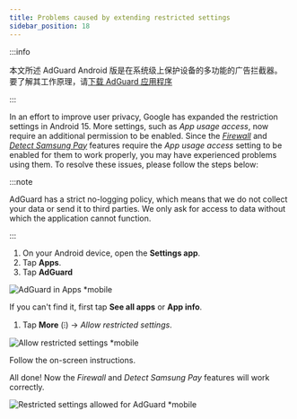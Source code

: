 ```yaml
---
title: Problems caused by extending restricted settings
sidebar_position: 18
---
```


:::info

本文所述 AdGuard Android 版是在系统级上保护设备的多功能的广告拦截器。 要了解其工作原理，请[下载 AdGuard 应用程序](https://agrd.io/download-kb-adblock)

:::

In an effort to improve user privacy, Google has expanded the restriction settings in Android 15. More settings, such as _App usage access_, now require an additional permission to be enabled. Since the _[Firewall](/adguard-for-android/features/protection/firewall)_ and _[Detect Samsung Pay](/adguard-for-android/solving-problems/samsungpay-with-adguard-in-south-korea)_ features require the _App usage access_ setting to be enabled for them to work properly, you may have experienced problems using them. To resolve these issues, please follow the steps below:

:::note

AdGuard has a strict no-logging policy, which means that we do not collect your data or send it to third parties. We only ask for access to data without which the application cannot function.

:::

1. On your Android device, open the **Settings app**.
2. Tap **Apps**.
3. Tap **AdGuard**

![AdGuard in Apps \*mobile](https://cdn.adtidy.org/content/kb/ad_blocker/android/solving_problems/problems-caused-by-extending-restricted-settings/restricted1.png)

If you can't find it, first tap **See all apps** or **App info**.

1. Tap **More** (⁝) → _Allow restricted settings_.

![Allow restricted settings \*mobile](https://cdn.adtidy.org/content/kb/ad_blocker/android/solving_problems/problems-caused-by-extending-restricted-settings/restricted2.png)

Follow the on-screen instructions.

All done! Now the _Firewall_ and _Detect Samsung Pay_ features will work correctly.

![Restricted settings allowed for AdGuard \*mobile](https://cdn.adtidy.org/content/kb/ad_blocker/android/solving_problems/problems-caused-by-extending-restricted-settings/restricted3.png)
